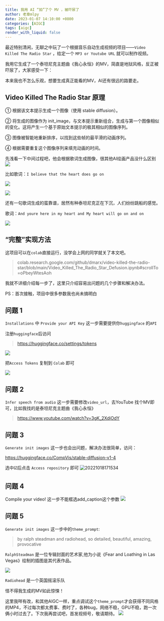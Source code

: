 ```yaml
---
title: 我用 AI “拍”了个 MV ，被吓尿了
author: 老章mlpy
date: 2023-01-07 14:10:00 +0800
categories: [AIGC]
tags: [aigc]
render_with_liquid: false
---
```

最近特别清闲，无聊之中玩了一个根据音乐自动生成视频的项目——`Video Killed The Radio Star` ，给定一个 `MP3 or Youtube URL` 就可以制作视频。

我用它生成了一个泰坦尼克主题曲《我心永恒》的MV，简直是地狱风格，反正被吓尿了，大家感受一下：


本来我也不怎么乐观，想要生成真正能看的MV，AI还有很远的路要走。

## Video Killed The Radio Star 原理

① 根据该文本提示生成一个图像（使用 stable diffusion）。

② 将生成的图像作为 init_image，与文本提示重新组合，生成与第一个图像相似的变化。这将产生一个基于原始文本提示的极其相似的图像序列。

③ 图像被智能地重新排序，以找到这些帧的最平滑的动画序列。

④ 根据需要重复这个图像序列来填充动画的时间。

先浅看一下中间过程吧，他会根据歌词生成图像，很其他AI绘画产品没什么区别
![](https://my-wechat.oss-cn-beijing.aliyuncs.com/20221018191017.png)

比如歌词：`I believe that the heart does go on`

![](https://my-wechat.oss-cn-beijing.aliyuncs.com/20221018193435.png)

![](https://my-wechat.oss-cn-beijing.aliyuncs.com/20221018193543.png)

还有一句歌词生成的蛮靠谱，居然有种泰坦尼克正在下沉，人们纷纷跳船的感觉。

歌词：`And youre here in my heart and My heart will go on and on `

![](https://my-wechat.oss-cn-beijing.aliyuncs.com/20221018193736.png)

## “完整”实现方法

这项目可以在`colab`直接运行，没学会上网的同学就关了本文吧。

> colab.research.google.com/github/dmarx/video-killed-the-radio-star/blob/main/Video_Killed_The_Radio_Star_Defusion.ipynb#scrollTo=oPbeyWtesAoh

我就不详细介绍每一步了，这里只介绍容易出问题的几个步骤和解决办法。

PS：首次接触，项目中很多参数我也尚未搞明白

## 问题 1
`Installations` 中 `Provide your API Key` 这一步需要提供你`huggingface` 的`API`

注册`huggingface`后访问

> https://huggingface.co/settings/tokens

![](https://my-wechat.oss-cn-beijing.aliyuncs.com/20221018172042.png)

把`Access Tokens` 复制到 `Colab` 即可


![](https://my-wechat.oss-cn-beijing.aliyuncs.com/20221018182403.png)

## 问题 2
`Infer speech from audio` 这一步需要修改`video_url`，去YouTube 找个MV即可，比如我找的是泰坦尼克主题曲《我心永恒》

> https://www.youtube.com/watch?v=3gK_2XdjOdY

## 问题 3
`Generate init images` 这一步也会出问题，解决办法很简单，访问：

https://huggingface.co/CompVis/stable-diffusion-v1-4

选中☑️后点击 `Access repository` 即可
![20221018171534](https://my-wechat.oss-cn-beijing.aliyuncs.com/20221018171534.png)


## 问题 4
Compile your video! 这一步不能框选add_caption这个参数
![](https://my-wechat.oss-cn-beijing.aliyuncs.com/20221018201350.png)

## 问题 5

`Generate init images` 这一步中的`theme_prompt`:

> by ralph steadman and radiohead,  so detailed, beautiful, amazing, provocative

`RalphSteadman` 是一位专辑封面的艺术家,他为小说《Fear and Loathing in Las Vegas》绘制的插图是其代表作品。

![](https://my-wechat.oss-cn-beijing.aliyuncs.com/20221018190105.png)

`Radiohead` 是一个英国摇滚乐队

怪不得我生成的MV如此惊悚！

这里我咩有改，和其他AIGC一样，重点调试这个`theme_prompt`才会获得不同风格的MP4，不过每次都太费事、费时了，各种bug，网络不稳，GPU不稳，跑一次俩小时过去了。下次我再尝试吧，首发视频号，敬请期待。
![](https://my-wechat.oss-cn-beijing.aliyuncs.com/WechatIMG491.jpeg)